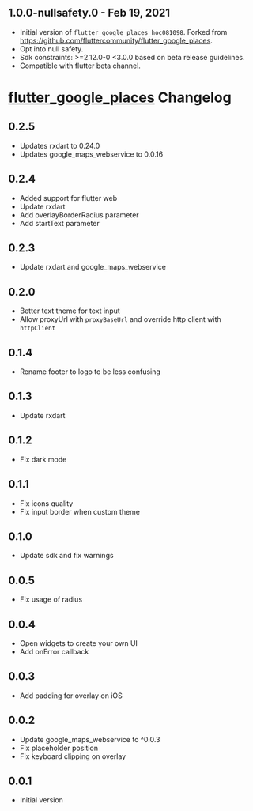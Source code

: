 ## 1.0.0-nullsafety.0 - Feb 19, 2021

-   Initial version of `flutter_google_places_hoc081098`.
    Forked from https://github.com/fluttercommunity/flutter_google_places.
-   Opt into null safety.
-   Sdk constraints: >=2.12.0-0 <3.0.0 based on beta release guidelines.
-   Compatible with flutter beta channel.

# [flutter_google_places](https://github.com/fluttercommunity/flutter_google_places) Changelog

## 0.2.5

- Updates rxdart to 0.24.0
- Updates google_maps_webservice to 0.0.16

## 0.2.4

- Added support for flutter web
- Update rxdart
- Add overlayBorderRadius parameter
- Add startText parameter

## 0.2.3

- Update rxdart and google_maps_webservice

## 0.2.0

- Better text theme for text input
- Allow proxyUrl with `proxyBaseUrl` and override http client with `httpClient`

## 0.1.4

- Rename footer to logo to be less confusing

## 0.1.3

- Update rxdart

## 0.1.2

- Fix dark mode

## 0.1.1

- Fix icons quality
- Fix input border when custom theme

## 0.1.0

- Update sdk and fix warnings

## 0.0.5

- Fix usage of radius

## 0.0.4

- Open widgets to create your own UI
- Add onError callback

## 0.0.3

- Add padding for overlay on iOS

## 0.0.2

- Update google_maps_webservice to ^0.0.3
- Fix placeholder position
- Fix keyboard clipping on overlay

## 0.0.1

- Initial version
